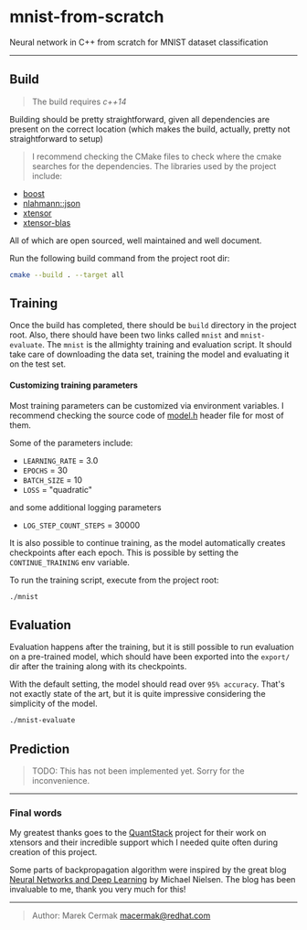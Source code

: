 # mnist-from-scratch
Neural network in C++ from scratch for MNIST dataset classification

---

## Build

> The build requires _c++14_

Building should be pretty straightforward, given all dependencies are present on the correct location (which makes the build, actually, pretty not straightforward to setup)

> I recommend checking the CMake files to check where the cmake searches for the dependencies. The libraries used by the project include:

- [boost](https://www.boost.org/)
- [nlahmann::json](https://github.com/nlohmann/json)
- [xtensor](https://github.com/QuantStack/xtensor)
- [xtensor-blas](https://github.com/QuantStack/xtensor-blas)

All of which are open sourced, well maintained and well document.

Run the following build command from the project root dir:

```bash
cmake --build . --target all
```

## Training
Once the build has completed, there should be `build` directory in the project root.
Also, there should have been two links called `mnist` and `mnist-evaluate`. The `mnist` is the allmighty training and evaluation script. It should take care of downloading the data set, training the model and evaluating it on the test set.


#### Customizing training parameters

Most training parameters can be customized via environment variables. I recommend checking the source code of [model.h](src/model/model.h) header file for most of them.

Some of the parameters include:
- `LEARNING_RATE` = 3.0
- `EPOCHS` = 30
- `BATCH_SIZE` = 10
- `LOSS` = "quadratic"

and some additional logging parameters
- `LOG_STEP_COUNT_STEPS` = 30000

It is also possible to continue training, as the model automatically creates checkpoints after each epoch. This is possible by setting the `CONTINUE_TRAINING` env variable.

To run the training script, execute from the project root:

```bash
./mnist
```

## Evaluation
Evaluation happens after the training, but it is still possible to run evaluation on a pre-trained model, which should have been exported into the `export/` dir after the training along with its checkpoints.

With the default setting, the model should read over `95% accuracy`. That's not exactly state of the art, but it is quite impressive considering the simplicity of the model.

```bash
./mnist-evaluate
```

## Prediction

> TODO: This has not been implemented yet. Sorry for the inconvenience.

---

### Final words
My greatest thanks goes to the [QuantStack](https://github.com/QuantStack) project for their work on xtensors and their incredible support which I needed quite often during creation of this project.

Some parts of backpropagation algorithm were inspired by the great blog [Neural Networks and Deep Learning](http://neuralnetworksanddeeplearning.com/index.html) by Michael Nielsen. The blog has been invaluable to me, thank you very much for this!

---

> Author: Marek Cermak  <macermak@redhat.com>
